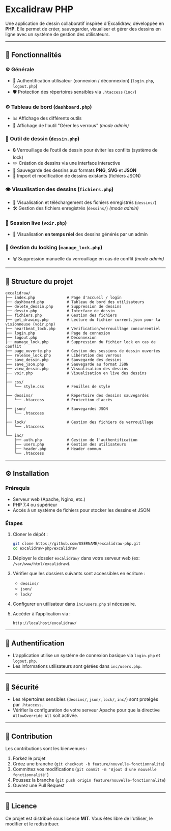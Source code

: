 # Excalidraw PHP

Une application de dessin collaboratif inspirée d'Excalidraw, développée en **PHP**. Elle permet de créer, sauvegarder, visualiser et gérer des dessins en ligne avec un système de gestion des utilisateurs.

---

## 🚀 Fonctionnalités

### ⚙️ Générale
- 🔐 Authentification utilisateur (connexion / déconnexion)  (`login.php`, `logout.php`)
- 🛡️ Protection des répertoires sensibles via `.htaccess` (`inc/`)  

### ⚙️ Tableau de bord (`dashboard.php`)  
- 📊 Affichage des différents outils
- 🔧 Affichage de l'outil "Gérer les verrous" *(mode admin)*

### 🎨 Outil de dessin (`dessin.php`)
- 🔒 Verrouillage de l’outil de dessin pour éviter les conflits (système de lock)  
- ✏️ Création de dessins via une interface interactive  
- 💾 Sauvegarde des dessins aux formats **PNG**, **SVG** et **JSON**  
- 📂 Import et modification de dessins existants (fichiers JSON)  

### 👁️ Visualisation des dessins (`fichiers.php`)
- 📑 Visualisation et téléchargement des fichiers enregistrés (`dessins/`)  
- 🛠️ Gestion des fichiers enregistrés (`dessins/`) *(mode admin)*  

### 📡 Session live (`voir.php`)
- 🎥 Visualisation **en temps réel** des dessins générés par un admin  

### 🔧 Gestion du locking (`manage_lock.php`)
- 🗑️ Suppression manuelle du verrouillage en cas de conflit *(mode admin)*  

---

## 📂 Structure du projet

```
excalidraw/
├── index.php              # Page d'accueil / login
├── dashboard.php          # Tableau de bord des utilisateurs
├── delete_dessin.php      # Suppression de dessins
├── dessin.php             # Interface de dessin
├── fichiers.php           # Gestion des fichiers
├── get_drawing.php        # Lecture du fichier current.json pour la visionneuse (voir.php)
├── heartbeat_lock.php     # Vérification/verrouillage concurrentiel
├── login.php              # Page de connexion
├── logout.php             # Déconnexion
├── manage_lock.php        # Suppression du fichier lock en cas de conflit
├── page_ouverte.php       # Gestion des sessions de dessin ouvertes
├── release_lock.php       # Libération des verrous
├── save_dessin.php        # Sauvegarde des dessins
├── save_json.php          # Sauvegarde au format JSON
├── view_dessin.php        # Visualisation des dessins
├── voir.php               # Visualisation en live des dessins
│
├── css/
│   └── style.css          # Feuilles de style
│
├── dessins/               # Répertoire des dessins sauvegardés
│   └── .htaccess          # Protection d'accès
│
├── json/                  # Sauvegardes JSON
│   └── .htaccess
│
├── lock/                  # Gestion des fichiers de verrouillage
│   └── .htaccess
│
└── inc/
    ├── auth.php           # Gestion de l'authentification
    ├── users.php          # Gestion des utilisateurs
    ├── header.php         # Header commun
    └── .htaccess
```

---

## ⚙️ Installation

### Prérequis

* Serveur web (Apache, Nginx, etc.)
* PHP 7.4 ou supérieur
* Accès à un système de fichiers pour stocker les dessins et JSON

### Étapes

1. Cloner le dépôt :

   ```bash
   git clone https://github.com/USERNAME/excalidraw-php.git
   cd excalidraw-php/excalidraw
   ```

2. Déployer le dossier `excalidraw/` dans votre serveur web (ex: `/var/www/html/excalidraw`).

3. Vérifier que les dossiers suivants sont accessibles en écriture :

   * `dessins/`
   * `json/`
   * `lock/`

4. Configurer un utilisateur dans `inc/users.php` si nécessaire.

5. Accéder à l’application via :

   ```
   http://localhost/excalidraw/
   ```

---

## 🔑 Authentification

* L’application utilise un système de connexion basique via `login.php` et `logout.php`.
* Les informations utilisateurs sont gérées dans `inc/users.php`.

---

## 📌 Sécurité

* Les répertoires sensibles (`dessins/`, `json/`, `lock/`, `inc/`) sont protégés par `.htaccess`.
* Vérifier la configuration de votre serveur Apache pour que la directive `AllowOverride All` soit activée.

---

## 🤝 Contribution

Les contributions sont les bienvenues :

1. Forkez le projet
2. Créez une branche (`git checkout -b feature/nouvelle-fonctionnalite`)
3. Committez vos modifications (`git commit -m 'Ajout d'une nouvelle fonctionnalité'`)
4. Poussez la branche (`git push origin feature/nouvelle-fonctionnalite`)
5. Ouvrez une Pull Request

---

## 📄 Licence

Ce projet est distribué sous licence **MIT**. Vous êtes libre de l'utiliser, le modifier et le redistribuer.
